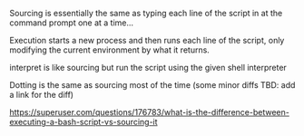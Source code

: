 Sourcing is essentially the same as typing each line of the script in at the command prompt one at a time...

Execution starts a new process and then runs each line of the script, only modifying the current environment by what it returns.

interpret is like sourcing but run the script using the given shell interpreter

Dotting is the same as sourcing most of the time (some minor diffs TBD: add a link for the diff)

https://superuser.com/questions/176783/what-is-the-difference-between-executing-a-bash-script-vs-sourcing-it
